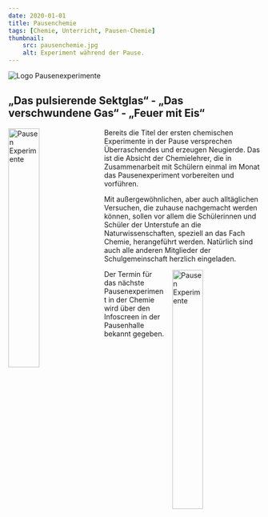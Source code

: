 ```yaml
---
date: 2020-01-01
title: Pausenchemie
tags: [Chemie, Unterricht, Pausen-Chemie]
thumbnail: 
    src: pausenchemie.jpg
    alt: Experiment während der Pause.
---
```

<img src="/images/chemie_head.gif" alt="Logo Pausenexperimente"></img>
<h2>„Das pulsierende Sektglas“ - „Das verschwundene Gas“ - „Feuer mit Eis“</h2>

<img src="/images/pausenexp_2.jpg" alt="Pausen Experimente" style="float: left; margin-right: 15px; width: 35%; margin-bottom: 15px"></img>
<p>
  Bereits die Titel der ersten chemischen Experimente in der Pause
  versprechen Überraschendes und erzeugen Neugierde.  Das ist die
  Absicht der Chemielehrer, die in Zusammenarbeit mit Schülern einmal
  im Monat das Pausenexperiment vorbereiten und vorführen.
</p>

<p> 
  Mit außergewöhnlichen, aber auch alltäglichen Versuchen, die zuhause
  nachgemacht werden können, sollen vor allem die Schülerinnen und
  Schüler der Unterstufe an die Naturwissenschaften, speziell an das
  Fach Chemie, herangeführt werden.  Natürlich sind auch alle anderen
  Mitglieder der Schulgemeinschaft herzlich eingeladen.
</p>
<img src="/images/pausenexp_1.jpg" alt="Pausen Experimente" style="float: right; margin-left: 15px; width: 35%; margin-bottom: 15px"></img>
<p>Der Termin für das nächste Pausenexperiment in der Chemie wird über den Infoscreen in der Pausenhalle bekannt gegeben.</p>